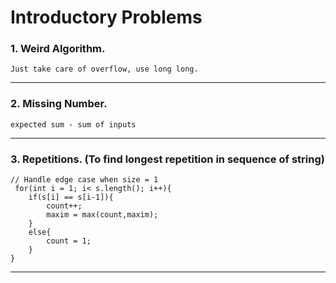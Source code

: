 # Introductory Problems

### 1. Weird Algorithm.
    Just take care of overflow, use long long.
  ---
### 2. Missing Number.
    expected sum - sum of inputs
---
### 3. Repetitions. (To find longest repetition in sequence of string)
    // Handle edge case when size = 1
     for(int i = 1; i< s.length(); i++){
        if(s[i] == s[i-1]){
            count++;
            maxim = max(count,maxim);
        }
        else{
            count = 1;
        }
    }
---


